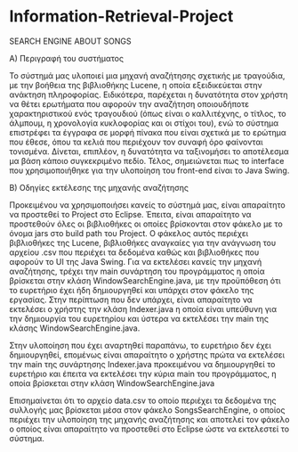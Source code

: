 # Information-Retrieval-Project

SEARCH ENGINE ABOUT SONGS

A) Περιγραφή του συστήματος


Το σύστημά μας υλοποιεί μια μηχανή αναζήτησης σχετικής με τραγούδια, με την βοήθεια της βιβλιοθήκης Lucene, η οποία εξειδικεύεται στην ανάκτηση πληροφορίας. Ειδικότερα, παρέχεται η δυνατότητα στον χρήστη να θέτει ερωτήματα που αφορούν την αναζήτηση οποιουδήποτε χαρακτηριστικού ενός τραγουδιού (όπως είναι ο καλλιτέχνης, ο τίτλος, το άλμπουμ, η χρονολογία κυκλοφορίας και οι στίχοι του), ενώ το σύστημα επιστρέφει τα έγγραφα σε μορφή πίνακα που είναι σχετικά με το ερώτημα που έθεσε, όπου τα κελιά που περιέχουν τον συναφή όρο φαίνονται τονισμένα. Δίνεται, επιπλέον, η δυνατότητα να ταξινομήσει το αποτέλεσμα μα βάση κάποιο συγκεκριμένο πεδίο. Τέλος, σημειώνεται πως το interface που χρησιμοποιήθηκε για την υλοποίηση του front-end είναι το Java Swing.

B) Οδηγίες εκτέλεσης της μηχανής αναζήτησης


Προκειμένου να χρησιμοποιήσει κανείς το σύστημά μας, είναι απαραίτητο να προστεθεί το Project στο Eclipse. Έπειτα, είναι απαραίτητο να προστεθούν όλες οι βιβλιοθήκες οι οποίες βρίσκονται στον φάκελο με το όνομα jars στο build path του Project. Ο φάκελος αυτός περιέχει βιβλιοθήκες της Lucene, βιβλιοθήκες αναγκαίες για την ανάγνωση του αρχείου .csv που περιέχει τα δεδομένα καθώς και βιβλιοθήκες που αφορούν το UI της Java Swing. Για να εκτελέσει κανείς την μηχανή αναζήτησης, τρέχει την main συνάρτηση του προγράμματος η οποία βρίσκεται στην κλάση WindowSearchEngine.java, με την προϋπόθεση ότι το ευρετήριο έχει ήδη δημιουργηθεί και υπάρχει στον φάκελο της εργασίας. Στην περίπτωση που δεν υπάρχει, είναι απαραίτητο να εκτελέσει ο χρήστης την κλάση Indexer.java η οποία είναι υπεύθυνη για την δημιουργία του ευρετηρίου και ύστερα να εκτελέσει την main της κλάσης WindowSearchEngine.java. 

Στην υλοποίηση που έχει αναρτηθεί παραπάνω, το ευρετήριο δεν έχει δημιουργηθεί, επομένως είναι απαραίτητο ο χρήστης πρώτα να εκτελέσει την main της συνάρτησης Indexer.java προκειμένου να δημιουργηθεί το ευρετήριο και έπειτα να εκτελέσει την κύρια main του προγράμματος, η οποία βρίσκεται στην κλάση WindowSearchEngine.java

Επισημαίνεται ότι το αρχείο data.csv το οποίο περιέχει τα δεδομένα της συλλογής μας βρίσκεται μέσα στον φάκελο SongsSearchEngine, ο οποίος περιέχει την υλοποίηση της μηχανής αναζήτησης και αποτελεί τον φάκελο ο οποίος είναι απαραίτητο να προστεθεί στο Eclipse ώστε να εκτελεστεί το σύστημα.
